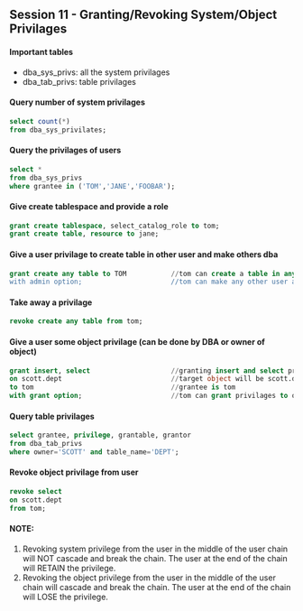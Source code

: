 ## Session 11 - Granting/Revoking System/Object Privilages

#### Important tables
* dba_sys_privs: all the system privilages
* dba_tab_privs: table privilages

#### Query number of system privilages
```sql
select count(*) 
from dba_sys_privilates;  	
```

#### Query the privilages of users
```sql 
select *
from dba_sys_privs
where grantee in ('TOM','JANE','FOOBAR');
```

#### Give create tablespace and provide a role
```sql
grant create tablespace, select_catalog_role to tom;
grant create table, resource to jane;
```

#### Give a user privilage to create table in other user and make others dba
```sql
grant create any table to TOM 			//tom can create a table in any user's account
with admin option;						//tom can make any other user an admin
```

#### Take away a privilage
```sql
revoke create any table from tom;
```

#### Give a user some object privilage (can be done by DBA or owner of object)
```sql
grant insert, select 					//granting insert and select privilages
on scott.dept 							//target object will be scott.dept
to tom 									//grantee is tom
with grant option; 						//tom can grant privilages to others
```

#### Query table privilages
```sql
select grantee, privilege, grantable, grantor
from dba_tab_privs
where owner='SCOTT' and table_name='DEPT';
```

#### Revoke object privilage from user
```sql
revoke select 
on scott.dept
from tom;
```

#### NOTE: 
1. Revoking system privilege from the user in the middle of the user chain will NOT cascade and break the chain. The user at the end of the chain will RETAIN the privilege.
2. Revoking the object privilege from the user in the middle of the user chain will cascade and break the chain. The user at the end of the chain will LOSE the privilege.